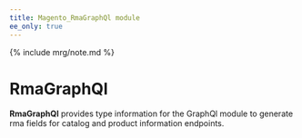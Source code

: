 ```yaml
---
title: Magento_RmaGraphQl module
ee_only: true
---
```


{% include mrg/note.md %}

# RmaGraphQl

**RmaGraphQl** provides type information for the GraphQl module
to generate rma fields for catalog and product information endpoints.

